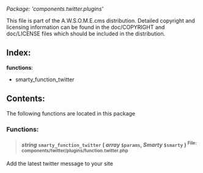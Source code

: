_Package: 'components.twitter.plugins'_

This file is part of the A.W.S.O.M.E.cms distribution.
Detailed copyright and licensing information can be found
in the doc/COPYRIGHT and doc/LICENSE files which should be
included in the distribution.
## Index: ##
**functions**:
  * smarty\_function\_twitter
## Contents: ##
The following functions are located in this package
### Functions: ###
> #### _string_ **`smarty_function_twitter`** ( _array_ `$params`, _Smarty_ `$smarty` ) <sup>File: components/twitter/plugins/function.twitter.php</sup> ####
Add the latest twitter message to your site